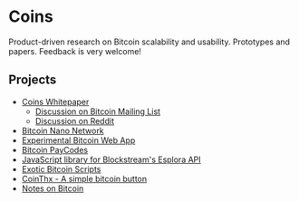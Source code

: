 # Coins
Product-driven research on Bitcoin scalability and usability. Prototypes and papers.
Feedback is very welcome! 

## Projects
- [Coins Whitepaper](https://coins.github.io/coins.pdf)
  - [Discussion on Bitcoin Mailing List](https://lists.linuxfoundation.org/pipermail/bitcoin-dev/2020-January/017557.html)
  - [Discussion on Reddit](https://www.reddit.com/r/Bitcoin/comments/enf2pk/coins_a_trustless_sidechain_protocol/)
- [Bitcoin Nano Network](https://github.com/coins/coins.github.io/blob/master/bitcoin-nano-network.md)
- [Experimental Bitcoin Web App](https://coins.github.io/bitcoin-app/#signup)
- [Bitcoin PayCodes](https://coins.github.io/bitcoin-paycode/)
- [JavaScript library for Blockstream's Esplora API](https://github.com/coins/esplora.js)
- [Exotic Bitcoin Scripts](https://github.com/coins/bitcoin-scripts)
- [CoinThx - A simple bitcoin button](https://github.com/coins/thx)
- [Notes on Bitcoin](https://github.com/coins/coins.github.io/tree/master/notes)
